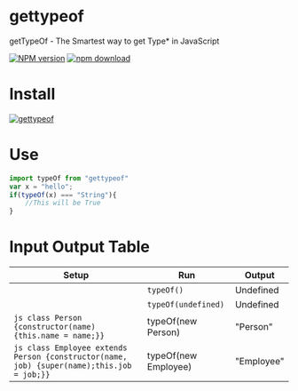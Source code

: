 # gettypeof
getTypeOf - The Smartest way to get Type* in JavaScript

[![NPM version][npm-image]][npm-url]
[![npm download][download-image]][download-url]

[npm-image]: http://img.shields.io/npm/v/gettypeof.svg?style=flat-square
[npm-url]: https://npmjs.org/package/gettypeof
[download-image]: https://img.shields.io/npm/dm/gettypeof.svg?style=flat-square
[download-url]: https://npmjs.org/package/gettypeof

# Install

[![gettypeof](https://nodei.co/npm/gettypeof.png?downloads=true)](https://npmjs.org/package/gettypeof)

# Use
```js
import typeOf from "gettypeof"
var x = "hello";
if(typeOf(x) === "String"){
    //This will be True
}
```
# Input Output Table
| Setup | Run | Output |
| --- | --- | --- |
|  | `typeOf()` | Undefined |
|  | `typeOf(undefined)` | Undefined |
| ```js class Person {constructor(name) {this.name = name;}}```| typeOf(new Person)| "Person" |
| ```js class Employee extends Person {constructor(name, job) {super(name);this.job = job;}}```| typeOf(new Employee)| "Employee" |